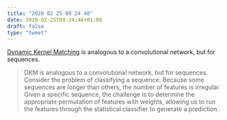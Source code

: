 ```yaml
---
title: "2020 02 25 09 24 48"
date: 2020-02-25T09:24:48+01:00
draft: false
type: "tweet"
---
```

[Dynamic Kernel Matching](https://github.com/jostmey/dkm) is analogous to a convolutional network, but for sequences.

> DKM is analogous to a convolutional network, but for sequences. Consider the problem of classifying a sequence. Because some sequences are longer than others, the number of features is irregular. Given a specific sequence, the challenge is to determine the appropriate permutation of features with weights, allowing us to run the features through the statistical classifier to generate a prediction.
